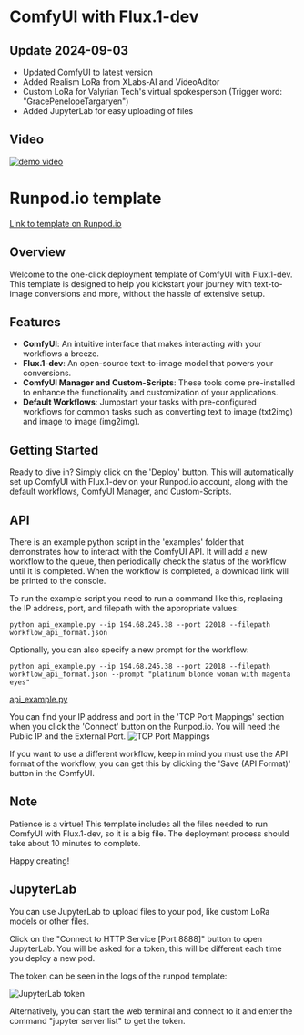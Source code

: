 # ComfyUI with Flux.1-dev

## Update 2024-09-03
- Updated ComfyUI to latest version
- Added Realism LoRa from XLabs-AI and VideoAditor
- Custom LoRa for Valyrian Tech's virtual spokesperson (Trigger word: "GracePenelopeTargaryen")
- Added JupyterLab for easy uploading of files

## Video
[![demo video](https://github.com/ValyrianTech/ComfyUI_with_Flux/blob/main/video_screenshot.png?raw=true)](https://youtu.be/WojIAFte-5E)

# Runpod.io template
[Link to template on Runpod.io](https://runpod.io/console/deploy?template=rzg5z3pls5&ref=2vdt3dn9)


## Overview
Welcome to the one-click deployment template of ComfyUI with Flux.1-dev. This template is designed to help you kickstart your journey with text-to-image conversions and more, without the hassle of extensive setup. 

## Features
- **ComfyUI**: An intuitive interface that makes interacting with your workflows a breeze.
- **Flux.1-dev**: An open-source text-to-image model that powers your conversions.
- **ComfyUI Manager and Custom-Scripts**: These tools come pre-installed to enhance the functionality and customization of your applications.
- **Default Workflows**: Jumpstart your tasks with pre-configured workflows for common tasks such as converting text to image (txt2img) and image to image (img2img).

## Getting Started
Ready to dive in? Simply click on the 'Deploy' button. This will automatically set up ComfyUI with Flux.1-dev on your Runpod.io account, along with the default workflows, ComfyUI Manager, and Custom-Scripts.

## API
There is an example python script in the 'examples' folder that demonstrates how to interact with the ComfyUI API.
It will add a new workflow to the queue, then periodically check the status of the workflow until it is completed.
When the workflow is completed, a download link will be printed to the console.

To run the example script you need to run a command like this, replacing the IP address, port, and filepath with the appropriate values:
```
python api_example.py --ip 194.68.245.38 --port 22018 --filepath workflow_api_format.json
```

Optionally, you can also specify a new prompt for the workflow:
```
python api_example.py --ip 194.68.245.38 --port 22018 --filepath workflow_api_format.json --prompt "platinum blonde woman with magenta eyes"
```

[api_example.py](https://github.com/ValyrianTech/ComfyUI_with_Flux/blob/main/examples/api_example.py)

You can find your IP address and port in the 'TCP Port Mappings' section when you click the 'Connect' button on the Runpod.io.
You will need the Public IP and the External Port.
![TCP Port Mappings](https://github.com/ValyrianTech/ComfyUI_with_Flux/blob/main/tcp_port_mappings.png?raw=true)

If you want to use a different workflow, keep in mind you must use the API format of the workflow, you can get this by clicking the 'Save (API Format)' button in the ComfyUI.

## Note
Patience is a virtue! This template includes all the files needed to run ComfyUI with Flux.1-dev, so it is a big file. The deployment process should take about 10 minutes to complete. 

Happy creating!

## JupyterLab
You can use JupyterLab to upload files to your pod, like custom LoRa models or other files.

Click on the "Connect to HTTP Service [Port 8888]" button to open JupyterLab.
You will be asked for a token, this will be different each time you deploy a new pod.

The token can be seen in the logs of the runpod template:

![JupyterLab token](https://github.com/ValyrianTech/ComfyUI_with_Flux/blob/main/JupyterLab_token.png?raw=true)

Alternatively, you can start the web terminal and connect to it and enter the command "jupyter server list" to get the token.

